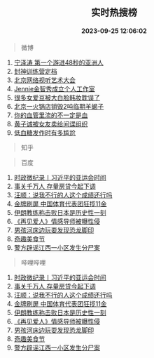 <div align="center"><h2>实时热搜榜</h2><h4>2023-09-25 12:06:02</h4></div>

> 微博  

1. [宁泽涛 第一个游进48秒的亚洲人](https://s.weibo.com/weibo?q=%E5%AE%81%E6%B3%BD%E6%B6%9B%20%E7%AC%AC%E4%B8%80%E4%B8%AA%E6%B8%B8%E8%BF%9B48%E7%A7%92%E7%9A%84%E4%BA%9A%E6%B4%B2%E4%BA%BA&t=31&band_rank=1&Refer=top)<br />
2. [封神训练营定档](https://s.weibo.com/weibo?q=%23%E5%B0%81%E7%A5%9E%E8%AE%AD%E7%BB%83%E8%90%A5%E5%AE%9A%E6%A1%A3%23&t=31&band_rank=2&Refer=top)<br />
3. [北京网络视听艺术大会](https://s.weibo.com/weibo?q=%23%E5%8C%97%E4%BA%AC%E7%BD%91%E7%BB%9C%E8%A7%86%E5%90%AC%E8%89%BA%E6%9C%AF%E5%A4%A7%E4%BC%9A%23&t=31&band_rank=3&Refer=top)<br />
4. [Jennie金智秀成立个人工作室](https://s.weibo.com/weibo?q=%23Jennie%E9%87%91%E6%99%BA%E7%A7%80%E6%88%90%E7%AB%8B%E4%B8%AA%E4%BA%BA%E5%B7%A5%E4%BD%9C%E5%AE%A4%23&t=31&band_rank=4&Refer=top)<br />
5. [很多女爱豆被大白脸韩妆耽误了](https://s.weibo.com/weibo?q=%E5%BE%88%E5%A4%9A%E5%A5%B3%E7%88%B1%E8%B1%86%E8%A2%AB%E5%A4%A7%E7%99%BD%E8%84%B8%E9%9F%A9%E5%A6%86%E8%80%BD%E8%AF%AF%E4%BA%86&t=31&band_rank=5&Refer=top)<br />
6. [北京一火锅店销毁2吨临期羊蝎子](https://s.weibo.com/weibo?q=%23%E5%8C%97%E4%BA%AC%E4%B8%80%E7%81%AB%E9%94%85%E5%BA%97%E9%94%80%E6%AF%812%E5%90%A8%E4%B8%B4%E6%9C%9F%E7%BE%8A%E8%9D%8E%E5%AD%90%23&t=31&band_rank=6&Refer=top)<br />
7. [你的血管里流的不一定是血](https://s.weibo.com/weibo?q=%E4%BD%A0%E7%9A%84%E8%A1%80%E7%AE%A1%E9%87%8C%E6%B5%81%E7%9A%84%E4%B8%8D%E4%B8%80%E5%AE%9A%E6%98%AF%E8%A1%80&t=31&band_rank=7&Refer=top)<br />
8. [黄子诚被女友卖给间谍组织](https://s.weibo.com/weibo?q=%23%E9%BB%84%E5%AD%90%E8%AF%9A%E8%A2%AB%E5%A5%B3%E5%8F%8B%E5%8D%96%E7%BB%99%E9%97%B4%E8%B0%8D%E7%BB%84%E7%BB%87%23&t=31&band_rank=8&Refer=top)<br />
9. [低血糖发作时有多尴尬](https://s.weibo.com/weibo?q=%E4%BD%8E%E8%A1%80%E7%B3%96%E5%8F%91%E4%BD%9C%E6%97%B6%E6%9C%89%E5%A4%9A%E5%B0%B4%E5%B0%AC&t=31&band_rank=9&Refer=top)<br />

> 知乎  


> 百度  

1. [时政微纪录丨习近平的亚运会时间](https://www.baidu.com/s?wd=%E6%97%B6%E6%94%BF%E5%BE%AE%E7%BA%AA%E5%BD%95%E4%B8%A8%E4%B9%A0%E8%BF%91%E5%B9%B3%E7%9A%84%E4%BA%9A%E8%BF%90%E4%BC%9A%E6%97%B6%E9%97%B4&sa=fyb_news&rsv_dl=fyb_news)<br />
2. [事关千万人 存量房贷今起下调](https://www.baidu.com/s?wd=%E4%BA%8B%E5%85%B3%E5%8D%83%E4%B8%87%E4%BA%BA+%E5%AD%98%E9%87%8F%E6%88%BF%E8%B4%B7%E4%BB%8A%E8%B5%B7%E4%B8%8B%E8%B0%83&sa=fyb_news&rsv_dl=fyb_news)<br />
3. [汪顺：说我不行的人这个成绩还行吗](https://www.baidu.com/s?wd=%E6%B1%AA%E9%A1%BA%EF%BC%9A%E8%AF%B4%E6%88%91%E4%B8%8D%E8%A1%8C%E7%9A%84%E4%BA%BA%E8%BF%99%E4%B8%AA%E6%88%90%E7%BB%A9%E8%BF%98%E8%A1%8C%E5%90%97&sa=fyb_news&rsv_dl=fyb_news)<br />
4. [金牌刷屏 中国体育代表团狂揽11金](https://www.baidu.com/s?wd=%E9%87%91%E7%89%8C%E5%88%B7%E5%B1%8F+%E4%B8%AD%E5%9B%BD%E4%BD%93%E8%82%B2%E4%BB%A3%E8%A1%A8%E5%9B%A2%E7%8B%82%E6%8F%BD11%E9%87%91&sa=fyb_news&rsv_dl=fyb_news)<br />
5. [伊朗教练称击败日本是历史性一刻](https://www.baidu.com/s?wd=%E4%BC%8A%E6%9C%97%E6%95%99%E7%BB%83%E7%A7%B0%E5%87%BB%E8%B4%A5%E6%97%A5%E6%9C%AC%E6%98%AF%E5%8E%86%E5%8F%B2%E6%80%A7%E4%B8%80%E5%88%BB&sa=fyb_news&rsv_dl=fyb_news)<br />
6. [《再见爱人》情感导师被曝性侵](https://www.baidu.com/s?wd=%E3%80%8A%E5%86%8D%E8%A7%81%E7%88%B1%E4%BA%BA%E3%80%8B%E6%83%85%E6%84%9F%E5%AF%BC%E5%B8%88%E8%A2%AB%E6%9B%9D%E6%80%A7%E4%BE%B5&sa=fyb_news&rsv_dl=fyb_news)<br />
7. [男孩河床边玩耍发现恐龙脚印](https://www.baidu.com/s?wd=%E7%94%B7%E5%AD%A9%E6%B2%B3%E5%BA%8A%E8%BE%B9%E7%8E%A9%E8%80%8D%E5%8F%91%E7%8E%B0%E6%81%90%E9%BE%99%E8%84%9A%E5%8D%B0&sa=fyb_news&rsv_dl=fyb_news)<br />
8. [奇趣美食节](https://www.baidu.com/s?wd=%E5%A5%87%E8%B6%A3%E7%BE%8E%E9%A3%9F%E8%8A%82&sa=fyb_news&rsv_dl=fyb_news)<br />
9. [警方辟谣江西一小区发生分尸案](https://www.baidu.com/s?wd=%E8%AD%A6%E6%96%B9%E8%BE%9F%E8%B0%A3%E6%B1%9F%E8%A5%BF%E4%B8%80%E5%B0%8F%E5%8C%BA%E5%8F%91%E7%94%9F%E5%88%86%E5%B0%B8%E6%A1%88&sa=fyb_news&rsv_dl=fyb_news)<br />

> 哔哩哔哩  

1. [时政微纪录丨习近平的亚运会时间](https://www.baidu.com/s?wd=%E6%97%B6%E6%94%BF%E5%BE%AE%E7%BA%AA%E5%BD%95%E4%B8%A8%E4%B9%A0%E8%BF%91%E5%B9%B3%E7%9A%84%E4%BA%9A%E8%BF%90%E4%BC%9A%E6%97%B6%E9%97%B4&sa=fyb_news&rsv_dl=fyb_news)<br />
2. [事关千万人 存量房贷今起下调](https://www.baidu.com/s?wd=%E4%BA%8B%E5%85%B3%E5%8D%83%E4%B8%87%E4%BA%BA+%E5%AD%98%E9%87%8F%E6%88%BF%E8%B4%B7%E4%BB%8A%E8%B5%B7%E4%B8%8B%E8%B0%83&sa=fyb_news&rsv_dl=fyb_news)<br />
3. [汪顺：说我不行的人这个成绩还行吗](https://www.baidu.com/s?wd=%E6%B1%AA%E9%A1%BA%EF%BC%9A%E8%AF%B4%E6%88%91%E4%B8%8D%E8%A1%8C%E7%9A%84%E4%BA%BA%E8%BF%99%E4%B8%AA%E6%88%90%E7%BB%A9%E8%BF%98%E8%A1%8C%E5%90%97&sa=fyb_news&rsv_dl=fyb_news)<br />
4. [金牌刷屏 中国体育代表团狂揽11金](https://www.baidu.com/s?wd=%E9%87%91%E7%89%8C%E5%88%B7%E5%B1%8F+%E4%B8%AD%E5%9B%BD%E4%BD%93%E8%82%B2%E4%BB%A3%E8%A1%A8%E5%9B%A2%E7%8B%82%E6%8F%BD11%E9%87%91&sa=fyb_news&rsv_dl=fyb_news)<br />
5. [伊朗教练称击败日本是历史性一刻](https://www.baidu.com/s?wd=%E4%BC%8A%E6%9C%97%E6%95%99%E7%BB%83%E7%A7%B0%E5%87%BB%E8%B4%A5%E6%97%A5%E6%9C%AC%E6%98%AF%E5%8E%86%E5%8F%B2%E6%80%A7%E4%B8%80%E5%88%BB&sa=fyb_news&rsv_dl=fyb_news)<br />
6. [《再见爱人》情感导师被曝性侵](https://www.baidu.com/s?wd=%E3%80%8A%E5%86%8D%E8%A7%81%E7%88%B1%E4%BA%BA%E3%80%8B%E6%83%85%E6%84%9F%E5%AF%BC%E5%B8%88%E8%A2%AB%E6%9B%9D%E6%80%A7%E4%BE%B5&sa=fyb_news&rsv_dl=fyb_news)<br />
7. [男孩河床边玩耍发现恐龙脚印](https://www.baidu.com/s?wd=%E7%94%B7%E5%AD%A9%E6%B2%B3%E5%BA%8A%E8%BE%B9%E7%8E%A9%E8%80%8D%E5%8F%91%E7%8E%B0%E6%81%90%E9%BE%99%E8%84%9A%E5%8D%B0&sa=fyb_news&rsv_dl=fyb_news)<br />
8. [奇趣美食节](https://www.baidu.com/s?wd=%E5%A5%87%E8%B6%A3%E7%BE%8E%E9%A3%9F%E8%8A%82&sa=fyb_news&rsv_dl=fyb_news)<br />
9. [警方辟谣江西一小区发生分尸案](https://www.baidu.com/s?wd=%E8%AD%A6%E6%96%B9%E8%BE%9F%E8%B0%A3%E6%B1%9F%E8%A5%BF%E4%B8%80%E5%B0%8F%E5%8C%BA%E5%8F%91%E7%94%9F%E5%88%86%E5%B0%B8%E6%A1%88&sa=fyb_news&rsv_dl=fyb_news)<br />
